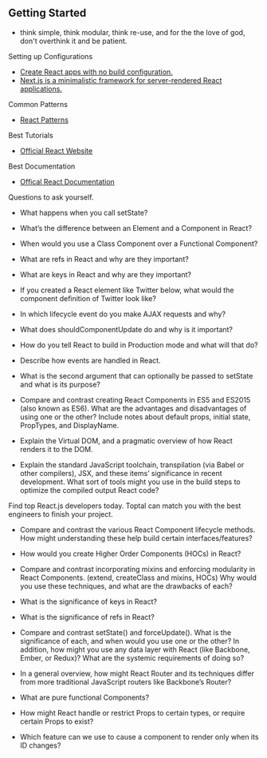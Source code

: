 ## Getting Started 
* think simple, think modular, think re-use, and for the the love of god, don't overthink it and be patient.

Setting up Configurations
* [Create React apps with no build configuration.](https://github.com/facebookincubator/create-react-app)
* [Next.js is a minimalistic framework for server-rendered React applications.](https://github.com/zeit/next.js/)

Common Patterns
* [React Patterns](#https://reactjs.org/tutorial/tutorial.html)

Best Tutorials
* [Official React Website](#https://reactjs.org/tutorial/tutorial.html)

Best Documentation
* [Offical React Documentation](#https://reactjs.org/docs/)

Questions to ask yourself.

* What happens when you call setState?
  
* What’s the difference between an Element and a Component in React?
  
* When would you use a Class Component over a Functional Component?
  
* What are refs in React and why are they important?
  
* What are keys in React and why are they important?
  
* If you created a React element like Twitter below, what would the component definition of Twitter look like?
  
* In which lifecycle event do you make AJAX requests and why?
  
* What does shouldComponentUpdate do and why is it important?
  
* How do you tell React to build in Production mode and what will that do?
  
* Describe how events are handled in React.
  
* What is the second argument that can optionally be passed to setState and what is its purpose?
  
* Compare and contrast creating React Components in ES5 and ES2015 (also known as ES6). What are the advantages and disadvantages of using one or the other? Include notes about default props, initial state, PropTypes, and DisplayName.
  
* Explain the Virtual DOM, and a pragmatic overview of how React renders it to the DOM.
  
* Explain the standard JavaScript toolchain, transpilation (via Babel or other compilers), JSX, and these items’ significance in recent development. What sort of tools might you use in the build steps to optimize the compiled output React code?
  
Find top React.js developers today. Toptal can match you with the best engineers to finish your project.
* Compare and contrast the various React Component lifecycle methods. How might understanding these help build certain interfaces/features?
  
* How would you create Higher Order Components (HOCs) in React?
  
* Compare and contrast incorporating mixins and enforcing modularity in React Components. (extend, createClass and mixins, HOCs) Why would you use these techniques, and what are the drawbacks of each?
  
* What is the significance of keys in React?
  
* What is the significance of refs in React?
  
* Compare and contrast setState() and forceUpdate(). What is the significance of each, and when would you use one or the other? In addition, how might you use any data layer with React (like Backbone, Ember, or Redux)? What are the systemic requirements of doing so?
  
* In a general overview, how might React Router and its techniques differ from more traditional JavaScript routers like Backbone’s Router?
  
* What are pure functional Components?
  
* How might React handle or restrict Props to certain types, or require certain Props to exist?
  
* Which feature can we use to cause a component to render only when its ID changes?
  
